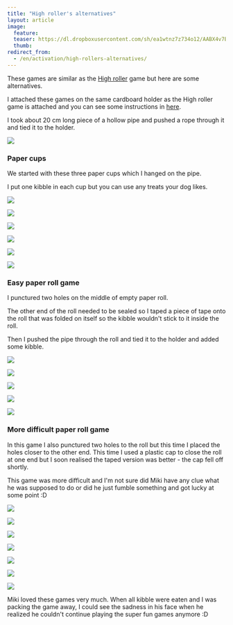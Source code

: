 ```yaml
---
title: "High roller's alternatives"
layout: article
image:
  feature:
  teaser: https://dl.dropboxusercontent.com/sh/ea1wtnz7z734o12/AABX4v7BqDM9SBaqaW0ziUt1a/aktivointi/tuubin-pyoritys/DS28661-245px.jpg
  thumb:
redirect_from:
  - /en/activation/high-rollers-alternatives/
---
```


These games are similar as the [High roller](/en/brain-games/high-roller/) game but here are some alternatives.

I attached these games on the same cardboard holder as the High roller game is attached and you can see some instructions in [here](/en/brain-games/high-roller/).

I took about 20 cm long piece of a hollow pipe and pushed a rope through it and tied it to the holder.

[![](https://dl.dropboxusercontent.com/sh/ea1wtnz7z734o12/AAB2e7ZgnXYsac0JV0MWvU0Ca/aktivointi/tuubin-pyoritys/DS28516-800px.jpg)](https://dl.dropboxusercontent.com/sh/ea1wtnz7z734o12/AAAZj1L7YfF92whIwm2GMyOTa/aktivointi/tuubin-pyoritys/DS28516.jpg)

### Paper cups

We started with these three paper cups which I hanged on the pipe.

I put one kibble in each cup but you can use any treats your dog likes.

[![](https://dl.dropboxusercontent.com/sh/ea1wtnz7z734o12/AAAq6ETqbbVamWBdpR6bXusoa/aktivointi/tuubin-pyoritys/DS28542-800px.jpg)](https://dl.dropboxusercontent.com/sh/ea1wtnz7z734o12/AABytxn2-XDx4yZm4DoiIQCSa/aktivointi/tuubin-pyoritys/DS28542.jpg)

[![](https://dl.dropboxusercontent.com/sh/ea1wtnz7z734o12/AAD3Qmnd82fLmceMGzaMxhsXa/aktivointi/tuubin-pyoritys/DS28594-800px.jpg)](https://dl.dropboxusercontent.com/sh/ea1wtnz7z734o12/AACmddFtNpGSd0KC0sphN87oa/aktivointi/tuubin-pyoritys/DS28594.jpg)

[![](https://dl.dropboxusercontent.com/sh/ea1wtnz7z734o12/AADZGzVFbXmMnyyD03jSNPnYa/aktivointi/tuubin-pyoritys/DS28598-800px.jpg)](https://dl.dropboxusercontent.com/sh/ea1wtnz7z734o12/AADVUstmwHbhxXMSatyeV62Va/aktivointi/tuubin-pyoritys/DS28598.jpg)

[![](https://dl.dropboxusercontent.com/sh/ea1wtnz7z734o12/AADEAmLiSBPBnZGrddy055ipa/aktivointi/tuubin-pyoritys/DS28661-800px.jpg)](https://dl.dropboxusercontent.com/sh/ea1wtnz7z734o12/AACjnPdmLkZt3DfFsB1-xW_Qa/aktivointi/tuubin-pyoritys/DS28661.jpg)

[![](https://dl.dropboxusercontent.com/sh/ea1wtnz7z734o12/AAC0S2OGdPAzlSyn8GRPlM7Qa/aktivointi/tuubin-pyoritys/DS28698-800px.jpg)](https://dl.dropboxusercontent.com/sh/ea1wtnz7z734o12/AACiX-vaCqQGdOW44X5ccJhfa/aktivointi/tuubin-pyoritys/DS28698.jpg)

[![](https://dl.dropboxusercontent.com/sh/ea1wtnz7z734o12/AAAS5qp0HwA0xUEXLpK3d9vta/aktivointi/tuubin-pyoritys/DS28695-800px.jpg)](https://dl.dropboxusercontent.com/sh/ea1wtnz7z734o12/AACOQLMBQAwVIcHygSmc5OSEa/aktivointi/tuubin-pyoritys/DS28695.jpg)

### Easy paper roll game

I punctured two holes on the middle of empty paper roll.

The other end of the roll needed to be sealed so I taped a piece of tape onto the roll that was folded on itself so the kibble wouldn't stick to it inside the roll.

Then I pushed the pipe through the roll and tied it to the holder and added some kibble.

[![](https://dl.dropboxusercontent.com/sh/ea1wtnz7z734o12/AAAYu-QPSVea2NXOaTjxvfZPa/aktivointi/tuubin-pyoritys/DS28850-800px.jpg)](https://dl.dropboxusercontent.com/sh/ea1wtnz7z734o12/AAC6c07Bo5Xkdev4MeonXoUta/aktivointi/tuubin-pyoritys/DS28850.jpg)

[![](https://dl.dropboxusercontent.com/sh/ea1wtnz7z734o12/AADJ4y4A3K7wZELwRdyj-uVMa/aktivointi/tuubin-pyoritys/DS28863-800px.jpg)](https://dl.dropboxusercontent.com/sh/ea1wtnz7z734o12/AAD-0KR9O13nhPXIl5UMlEmWa/aktivointi/tuubin-pyoritys/DS28863.jpg)

[![](https://dl.dropboxusercontent.com/sh/ea1wtnz7z734o12/AABEGDaetFfgFAPOEGkA1VLra/aktivointi/tuubin-pyoritys/DS28867-800px.jpg)](https://dl.dropboxusercontent.com/sh/ea1wtnz7z734o12/AAD8GjtVz3oMTGj5MIrq0z_2a/aktivointi/tuubin-pyoritys/DS28867.jpg)

[![](https://dl.dropboxusercontent.com/sh/ea1wtnz7z734o12/AAAZsPYT9KQAGESvac0hzy08a/aktivointi/tuubin-pyoritys/DS28870-800px.jpg)](https://dl.dropboxusercontent.com/sh/ea1wtnz7z734o12/AABvmHeTzjgIP08-UfdqceTQa/aktivointi/tuubin-pyoritys/DS28870.jpg)

[![](https://dl.dropboxusercontent.com/sh/ea1wtnz7z734o12/AABBomFWIPJn_nuwU3M8ExCha/aktivointi/tuubin-pyoritys/DS28873-800px.jpg)](https://dl.dropboxusercontent.com/sh/ea1wtnz7z734o12/AAAeu58G5_KYqjw5vFt4FUO0a/aktivointi/tuubin-pyoritys/DS28873.jpg)

### More difficult paper roll game

In this game I also punctured two holes to the roll but this time I placed the holes closer to the other end. This time I used a plastic cap to close the roll at one end but I soon realised the taped version was better - the cap fell off shortly.

This game was more difficult and I'm not sure did Miki have any clue what he was supposed to do or did he just fumble something and got lucky at some point :D

[![](https://dl.dropboxusercontent.com/sh/ea1wtnz7z734o12/AABdVcvto-uTRweBIJYXIgV_a/aktivointi/tuubin-pyoritys/DS28748-800px.jpg)](https://dl.dropboxusercontent.com/sh/ea1wtnz7z734o12/AADKAPROCfUXQ-sz3EgMHj5ja/aktivointi/tuubin-pyoritys/DS28748.jpg)

[![](https://dl.dropboxusercontent.com/sh/ea1wtnz7z734o12/AACy2-RSj6am6-3Ylgqd0608a/aktivointi/tuubin-pyoritys/DS28753-800px.jpg)](https://dl.dropboxusercontent.com/sh/ea1wtnz7z734o12/AAAreMcDVMOq9L9LJr8PutQYa/aktivointi/tuubin-pyoritys/DS28753.jpg)

[![](https://dl.dropboxusercontent.com/sh/ea1wtnz7z734o12/AADj3VmTWkysrno8RjpQ8Ra_a/aktivointi/tuubin-pyoritys/DS28758-800px.jpg)](https://dl.dropboxusercontent.com/sh/ea1wtnz7z734o12/AAB9k6E2_W6QPrm7iM6qXJbea/aktivointi/tuubin-pyoritys/DS28758.jpg)

[![](https://dl.dropboxusercontent.com/sh/ea1wtnz7z734o12/AACqwe2UdICsmwn6keLbcw__a/aktivointi/tuubin-pyoritys/DS28775-800px.jpg)](https://dl.dropboxusercontent.com/sh/ea1wtnz7z734o12/AAAy-3nfAhzViXMBlsdNK5gEa/aktivointi/tuubin-pyoritys/DS28775.jpg)

[![](https://dl.dropboxusercontent.com/sh/ea1wtnz7z734o12/AACIeE7LH1Q3LGGkdjMuPuZxa/aktivointi/tuubin-pyoritys/DS28812-800px.jpg)](https://dl.dropboxusercontent.com/sh/ea1wtnz7z734o12/AACJmnUE8dpnbvV-U52sukGUa/aktivointi/tuubin-pyoritys/DS28812.jpg)

[![](https://dl.dropboxusercontent.com/sh/ea1wtnz7z734o12/AACR_q9e3KpdQTe1OLKGGU9-a/aktivointi/tuubin-pyoritys/DS28761-800px.jpg)](https://dl.dropboxusercontent.com/sh/ea1wtnz7z734o12/AABayT80NDw2WadwC8vLljCFa/aktivointi/tuubin-pyoritys/DS28761.jpg)

[![](https://dl.dropboxusercontent.com/sh/ea1wtnz7z734o12/AADcBr4n24-eQN_lveg2dfiua/aktivointi/tuubin-pyoritys/DS28763-800px.jpg)](https://dl.dropboxusercontent.com/sh/ea1wtnz7z734o12/AACZZao0wv6XEaVKlqZO4dwVa/aktivointi/tuubin-pyoritys/DS28763.jpg)

Miki loved these games very much. When all kibble were eaten and I was packing the game away, I could see the sadness in his face when he realized he couldn't continue playing the super fun games anymore :D
